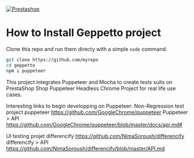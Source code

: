 [![Prestashop](https://i.imgur.com/qDqeQ1E.png)](https://www.prestashop.com)

# How to Install Geppetto project 
Clone this repo and run them directy with a simple `node` command.

```bash
git clone https://github.com/myrepo
cd geppetto
npm i puppeteer
```
This project integrates Puppeteer and Mocha to create tests suits on PrestaShop Shop
Puppeteer Headless Chrome Project for real life use cases.

Interesting links to begin developping on Puppeteer:
Non-Regression test
project puppeteer
https://github.com/GoogleChrome/puppeteer
Puppeteer > API
https://github.com/GoogleChrome/puppeteer/blob/master/docs/api.md#

UI testing
projet differencify
https://github.com/NimaSoroush/differencify
differencify > API
https://github.com/NimaSoroush/differencify/blob/master/API.md
